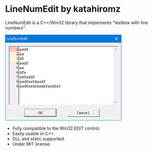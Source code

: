 # LineNumEdit by katahiromz

LineNumEdit is a C++/Win32 library that implements "textbox with line numbers".

![Screenshot](screenshot.png)

- Fully compatible to the Win32 EDIT control.
- Easily usable in C++.
- DLL and static supported.
- Under MIT license.
